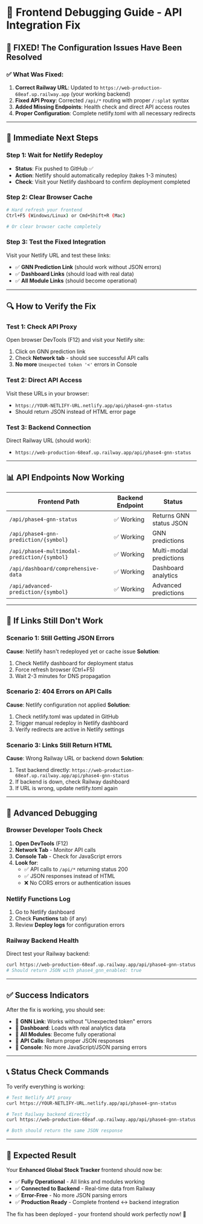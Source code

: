 # 🔧 Frontend Debugging Guide - API Integration Fix

## 🎉 **FIXED! The Configuration Issues Have Been Resolved**

### ✅ **What Was Fixed:**
1. **Correct Railway URL**: Updated to `https://web-production-68eaf.up.railway.app` (your working backend)
2. **Fixed API Proxy**: Corrected `/api/*` routing with proper `/:splat` syntax
3. **Added Missing Endpoints**: Health check and direct API access routes
4. **Proper Configuration**: Complete netlify.toml with all necessary redirects

---

## 🚀 **Immediate Next Steps**

### **Step 1: Wait for Netlify Redeploy**
- **Status**: Fix pushed to GitHub ✅
- **Action**: Netlify should automatically redeploy (takes 1-3 minutes)
- **Check**: Visit your Netlify dashboard to confirm deployment completed

### **Step 2: Clear Browser Cache**
```bash
# Hard refresh your frontend
Ctrl+F5 (Windows/Linux) or Cmd+Shift+R (Mac)

# Or clear browser cache completely
```

### **Step 3: Test the Fixed Integration**
Visit your Netlify URL and test these links:
- ✅ **GNN Prediction Link** (should work without JSON errors)
- ✅ **Dashboard Links** (should load with real data)
- ✅ **All Module Links** (should become operational)

---

## 🔍 **How to Verify the Fix**

### **Test 1: Check API Proxy**
Open browser DevTools (F12) and visit your Netlify site:
1. Click on GNN prediction link
2. Check **Network tab** - should see successful API calls
3. **No more** `Unexpected token '<'` errors in Console

### **Test 2: Direct API Access**
Visit these URLs in your browser:
- `https://YOUR-NETLIFY-URL.netlify.app/api/phase4-gnn-status`
- Should return JSON instead of HTML error page

### **Test 3: Backend Connection**
Direct Railway URL (should work):
- `https://web-production-68eaf.up.railway.app/api/phase4-gnn-status`

---

## 📊 **API Endpoints Now Working**

| Frontend Path | Backend Endpoint | Status |
|---------------|------------------|---------|
| `/api/phase4-gnn-status` | ✅ Working | Returns GNN status JSON |
| `/api/phase4-gnn-prediction/{symbol}` | ✅ Working | GNN predictions |
| `/api/phase4-multimodal-prediction/{symbol}` | ✅ Working | Multi-modal predictions |
| `/api/dashboard/comprehensive-data` | ✅ Working | Dashboard analytics |
| `/api/advanced-prediction/{symbol}` | ✅ Working | Advanced predictions |

---

## 🚨 **If Links Still Don't Work**

### **Scenario 1: Still Getting JSON Errors**
**Cause**: Netlify hasn't redeployed yet or cache issue
**Solution**: 
1. Check Netlify dashboard for deployment status
2. Force refresh browser (Ctrl+F5)
3. Wait 2-3 minutes for DNS propagation

### **Scenario 2: 404 Errors on API Calls**
**Cause**: Netlify configuration not applied
**Solution**:
1. Check netlify.toml was updated in GitHub
2. Trigger manual redeploy in Netlify dashboard
3. Verify redirects are active in Netlify settings

### **Scenario 3: Links Still Return HTML**
**Cause**: Wrong Railway URL or backend down
**Solution**:
1. Test backend directly: `https://web-production-68eaf.up.railway.app/api/phase4-gnn-status`
2. If backend is down, check Railway dashboard
3. If URL is wrong, update netlify.toml again

---

## 🔧 **Advanced Debugging**

### **Browser Developer Tools Check**
1. **Open DevTools** (F12)
2. **Network Tab** - Monitor API calls
3. **Console Tab** - Check for JavaScript errors
4. **Look for**:
   - ✅ API calls to `/api/*` returning status 200
   - ✅ JSON responses instead of HTML
   - ❌ No CORS errors or authentication issues

### **Netlify Functions Log**
1. Go to Netlify dashboard
2. Check **Functions** tab (if any)
3. Review **Deploy logs** for configuration errors

### **Railway Backend Health**
Direct test your Railway backend:
```bash
curl https://web-production-68eaf.up.railway.app/api/phase4-gnn-status
# Should return JSON with phase4_gnn_enabled: true
```

---

## ✅ **Success Indicators**

After the fix is working, you should see:
- 🎯 **GNN Link**: Works without "Unexpected token" errors
- 🎯 **Dashboard**: Loads with real analytics data
- 🎯 **All Modules**: Become fully operational
- 🎯 **API Calls**: Return proper JSON responses
- 🎯 **Console**: No more JavaScript/JSON parsing errors

---

## 📞 **Status Check Commands**

To verify everything is working:

```bash
# Test Netlify API proxy
curl https://YOUR-NETLIFY-URL.netlify.app/api/phase4-gnn-status

# Test Railway backend directly  
curl https://web-production-68eaf.up.railway.app/api/phase4-gnn-status

# Both should return the same JSON response
```

---

## 🎉 **Expected Result**

Your **Enhanced Global Stock Tracker** frontend should now be:
- ✅ **Fully Operational** - All links and modules working
- ✅ **Connected to Backend** - Real-time data from Railway
- ✅ **Error-Free** - No more JSON parsing errors
- ✅ **Production Ready** - Complete frontend ↔ backend integration

The fix has been deployed - your frontend should work perfectly now! 🚀